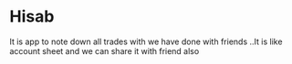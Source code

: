 # Hisab
It is app to note down all trades with we have done with friends ..It is like account sheet and we can share it with friend also

